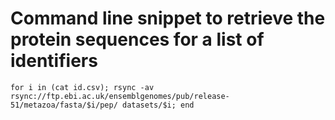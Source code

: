 # Command line snippet to retrieve the protein sequences for a list of identifiers

`for i in (cat id.csv); rsync -av rsync://ftp.ebi.ac.uk/ensemblgenomes/pub/release-51/metazoa/fasta/$i/pep/ datasets/$i; end`
